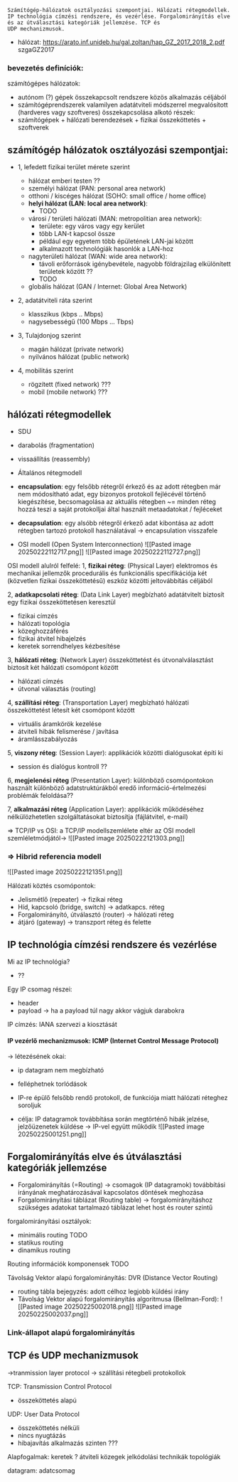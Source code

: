 ```
Számítógép-hálózatok osztályozási szempontjai. Hálózati rétegmodellek. IP technológia címzési rendszere, és vezérlése. Forgalomirányítás elve és az útválasztási kategóriák jellemzése. TCP és
UDP mechanizmusok.
```


- hálózat: https://arato.inf.unideb.hu/gal.zoltan/hap_GZ_2017_2018_2.pdf szgaGZ2017

### bevezetés definíciók:
számítógépes hálózatok:
- autónom (?) gépek összekapcsolt rendszere közös alkalmazás céljából
- számítógéprendszerek valamilyen adatátviteli módszerrel megvalósított (hardveres vagy szoftveres) összekapcsolása
alkotó részek:
- számítógépek + hálózati berendezések + fizikai összeköttetés + szoftverek

## számítógép hálózatok osztályozási szempontjai:
- 1, lefedett fizikai terület mérete szerint
	- hálózat emberi testen ??
	- személyi hálózat (PAN: personal area network)
	- otthoni / kiscéges hálózat (SOHO: small office / home office)
	- **helyi hálózat (LAN: local area network)**:
		- TODO
	- városi / területi hálózati (MAN: metropolitian area network):
		- területe: egy város vagy egy kerület
		- több LAN-t kapcsol össze
		- például egy egyetem több épületének LAN-jai között
		- alkalmazott technológiák hasonlók a LAN-hoz
	- nagyterületi hálózat (WAN: wide area network):
		- távoli erőforrások igénybevétele, nagyobb földrajzilag elkülönített területek között ??
		- TODO
	- globális hálózat (GAN / Internet: Global Area Network)

- 2, adatátviteli ráta szerint
	- klasszikus (kbps .. Mbps)
	- nagysebességű (100 Mbps ... Tbps)
- 3, Tulajdonjog szerint
	- magán hálózat (private network)
	- nyilvános hálózat (public network)
- 4, mobilitás szerint
	- rögzített (fixed network) ???
	- mobil (mobile network) ???

## hálózati rétegmodellek
- SDU
- darabolás (fragmentation)
- vissaállítás (reassembly)

- Általános rétegmodell
- **encapsulation**: egy felsőbb rétegről érkező és az adott rétegben már nem módosítható adat, egy bizonyos protokoll fejlécévél történő kiegészítése, becsomagolása az aktuális rétegben ~= minden réteg hozzá teszi a saját protokolljai által használt metaadatokat / fejléceket
- **decapsulation**: egy alsóbb rétegről érkező adat kibontása az adott rétegben tartozó protokoll használatával -> encapsulation visszafele

- OSI modell (Open System Interconnection)
![[Pasted image 20250222112717.png]]
![[Pasted image 20250222112727.png]]

OSI modell alulról felfelé:
1, **fizikai réteg**: (Physical Layer) elektromos és mechanikai jellemzők procedurális és funkcionális specifikációja két (közvetlen fizikai összeköttetésű) eszköz közötti jeltovábbítás céljából

2, **adatkapcsolati réteg**: (Data Link Layer) megbízható adatátvitelt biztosít egy fizikai összeköttetésen keresztül
- fizikai címzés
- hálózati topológia
- közeghozzáférés
- fizikai átvitel hibajelzés
- keretek sorrendhelyes kézbesítése

3, **hálózati réteg**: (Network Layer) összeköttetést és útvonalválasztást biztosít két hálózati csomópont között
- hálózati címzés
- útvonal választás (routing)

4, **szállítási réteg**: (Transportation Layer) megbízható hálózati összeköttetést létesít két csomópont között
- virtuális áramkörök kezelése
- átviteli hibák felismerése / javítása
- áramlásszabályozás

5, **viszony réteg**: (Session Layer): applikációk közötti dialógusokat építi ki
- session és dialógus kontroll ??

6, **megjelenési réteg** (Presentation Layer): különböző csomópontokon használt különböző adatstruktúrákból eredő információ-értelmezési problémák feloldása??

7, **alkalmazási réteg** (Application Layer): applikációk működéséhez nélkülözhetetlen szolgáltatásokat biztosítja (fájlátvitel, e-mail)

 => TCP/IP vs OSI: a TCP/IP modellszemlélete eltér az OSI modell szemléletmódjától->
 ![[Pasted image 20250222121303.png]]
### => Hibrid referencia modell
![[Pasted image 20250222121351.png]]

Hálózati köztés csomópontok: 
- Jelismétlő (repeater) -> fizikai réteg
- Híd, kapcsoló (bridge, switch) -> adatkapcs. réteg
- Forgalomirányító, útválasztó (router) -> hálózati réteg
- átjáró (gateway) -> transzport réteg és felette
## IP technológia címzési rendszere és vezérlése
Mi az IP technológia?
- ??

Egy IP csomag részei:
- header
- payload -> ha a payload túl nagy akkor vágjuk darabokra

IP címzés:
IANA szervezi a kiosztását

#### IP vezérlő mechanizmusok: ICMP (Internet Control Message Protocol)
-> létezésének okai:
- ip datagram nem megbízható
- felléphetnek torlódások
 
- IP-re épülő felsőbb rendő protokoll, de funkciója miatt hálózati réteghez soroljuk
- célja: IP datagramok továbbítása során megtörténő hibák jelzése, jelzőüzenetek küldése
-> IP-vel együtt működik
![[Pasted image 20250225001251.png]]


## Forgalomirányítás elve és útválasztási kategóriák jellemzése

- Forgalomirányítás (=Routing) -> csomagok (IP datagramok) továbbítási irányának meghatározásával kapcsolatos döntések meghozása
- Forgalomirányítási táblázat (Routing table) -> forgalomirányításhoz szükséges adatokat tartalmazó táblázat
lehet host és router szintű

forgalomirányítási osztályok:
- minimális routing TODO
- statikus routing
- dinamikus routing

Routing információk komponensek TODO

Távolság Vektor alapú forgalomirányítás: DVR (Distance Vector Routing)
- routing tábla bejegyzés: adott célhoz legjobb küldési irány
- Távolság Vektor alapú forgalomirányítás algoritmusa (Bellman-Ford):
![[Pasted image 20250225002018.png]]
![[Pasted image 20250225002037.png]]

### Link-állapot alapú forgalomirányítás


## TCP és UDP mechanizmusok
->tranmission layer protocol -> szállítási rétegbeli protokollok

TCP: Transmission Control Protocol
- összeköttetés alapú

UDP: User Data Protocol
- összeköttetés nélküli
- nincs nyugtázás
- hibajavítás alkalmazás szinten ???




Alapfogalmak:
keretek ?
átviteli közegek
jelkódolási technikák
topológiák

datagram: adatcsomag
